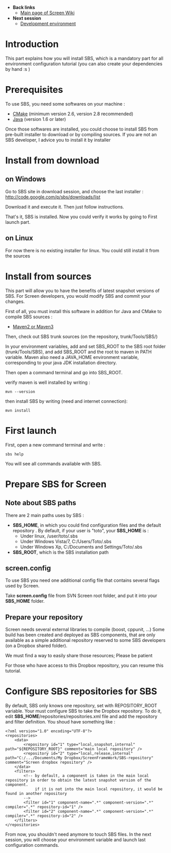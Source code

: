   * **Back links**
    * [Main page of Screen Wiki](MainPage.md)
  * **Next session**
    * [Development environment](DevelopmentEnvironment.md)

# Introduction #

This part explains how you will install SBS, which is a mandatory part for all environment configuration tutorial (you can also create your dependencies by hand :s )

# Prerequisites #

To use SBS, you need some softwares on your machine :
  * [CMake](http://www.cmake.org/cmake/resources/software.html) (minimum version 2.6, version 2.8 recommended)
  * [Java](http://java.sun.com/javase/downloads/index.jsp) (version 1.6 or later)

Once those softwares are installed, you could choose to install SBS from pre-built installer to download or by compiling sources.
If you are not an SBS developer, I advice you to install it by installer

# Install from download #

## on Windows ##

Go to SBS site in download session, and choose the last installer :
http://code.google.com/p/sbs/downloads/list

Download it and execute it. Then just follow instructions.

That's it, SBS is installed. Now you could verify it works by going to First launch part.

## on Linux ##

For now there is no existing installer for linux. You could still install it from the sources

# Install from sources #

This part will allow you to have the benefits of latest snapshot versions of SBS.
For Screen developers, you would modify SBS and commit your changes.

First of all, you must install this software in addition for Java and CMake to compile SBS sources :
  * [Maven2 or Maven3](http://maven.apache.org/download.html)

Then, check out SBS trunk sources (on the repository, trunk/Tools/SBS/)

In your environment variables, add and set SBS\_ROOT to the SBS root folder (trunk/Tools/SBS), and add SBS\_ROOT and the root to maven in PATH variable. Maven also need a JAVA\_HOME environment variable, corresponding to your java JDK installation directory.

Then open a command terminal and go into SBS\_ROOT.

verify maven is well installed by writing :
```
mvn --version
```

then install SBS by writing (need and internet connection):
```
mvn install
```

# First launch #

First, open a new command terminal and write :
```
sbs help
```
You will see all commands available with SBS.

# Prepare SBS for Screen #

## Note about SBS paths ##

There are 2 main paths uses by SBS :
  * **SBS\_HOME**, in which you could find configuration files and the default repository . By default, if your user is "toto", your **SBS\_HOME** is :
    * Under linux, /user/toto/.sbs
    * Under Windows Vista/7, C:/Users/Toto/.sbs
    * Under Windows Xp, C:/Documents and Settings/Toto/.sbs
  * **SBS\_ROOT**, which is the SBS installation path

## screen.config ##

To use SBS you need one additional config file that contains several flags used by Screen.

Take **screen.config** file from SVN Screen root folder, and put it into your **SBS\_HOME** folder.

## Prepare your repository ##

Screen needs several external libraries to compile (boost, cppunit, ...)
Some build has been created and deployed as SBS components, that are only available as a simple additional repository reserved to some SBS developers (on a Dropbox shared folder).

We must find a way to easily share those resources; Please be patient

For those who have access to this Dropbox repository, you can resume this tutorial.

# Configure SBS repositories for SBS #

By default, SBS only knows one repository, set with REPOSITORY\_ROOT variable.
Your must configure SBS to take the Dropbox repository.
To do it, edit **SBS\_HOME**/repositories/repositories.xml file and add the repository  and filter definition. You shoud have something like :

```
<?xml version="1.0" encoding="UTF-8"?>
<repositories>
	<data>
		<repository id="1" type="local,snapshot,internal" path="${REPOSITORY_ROOT}" comment="main local repository" />
		<repository id="2" type="local,release,internal"  path="C:/.../Documents/My Dropbox/ScreenFrameWork/SBS-repository" comment="Screen dropbox repository" />
	</data>
	<filters>
		<!-- by default, a component is taken in the main local repository in order to obtain the latest snapshot version of the component.
		     if it is not into the main local repository, it would be found in another repository
		-->
		<filter id="1" component-name=".*" component-version=".*" compiler=".*" repository-id="1" />
		<filter id="2" component-name=".*" component-version=".*" compiler=".*" repository-id="2" />
	</filters>
</repositories>
```

From now, you shouldn't need anymore to touch SBS files. In the next session, you will choose your environment variable and launch last configuration commands.